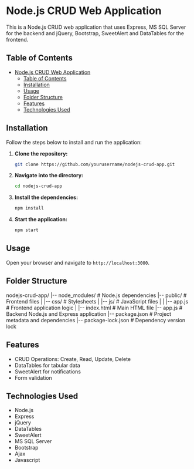 # Node.js CRUD Web Application

This is a Node.js CRUD web application that uses Express, MS SQL Server for the backend and jQuery, Bootstrap, SweetAlert and DataTables for the frontend.

## Table of Contents

- [Node.js CRUD Web Application](#nodejs-crud-web-application)
	- [Table of Contents](#table-of-contents)
	- [Installation](#installation)
	- [Usage](#usage)
	- [Folder Structure](#folder-structure)
	- [Features](#features)
	- [Technologies Used](#technologies-used)

## Installation

Follow the steps below to install and run the application:

1. **Clone the repository:**

    ```bash
    git clone https://github.com/yourusername/nodejs-crud-app.git
    ```

2. **Navigate into the directory:**

    ```bash
    cd nodejs-crud-app
    ```

3. **Install the dependencies:**

    ```bash
    npm install
    ```

4. **Start the application:**

    ```bash
    npm start
    ```

## Usage

Open your browser and navigate to `http://localhost:3000`.

## Folder Structure


nodejs-crud-app/
|-- node_modules/          # Node.js dependencies
|-- public/                # Frontend files
|   |-- css/               # Stylesheets
|   |-- js/                # JavaScript files
|   |   |-- app.js         # Frontend application logic
|   |-- index.html         # Main HTML file
|-- app.js                 # Backend Node.js and Express application
|-- package.json           # Project metadata and dependencies
|-- package-lock.json      # Dependency version lock


## Features

- CRUD Operations: Create, Read, Update, Delete
- DataTables for tabular data
- SweetAlert for notifications
- Form validation

## Technologies Used

- Node.js
- Express
- jQuery
- DataTables
- SweetAlert
- MS SQL Server
- Bootstrap
- Ajax
- Javascript
